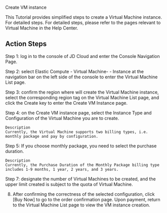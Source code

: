 Create VM instance

This Tutorial provides simplified steps to create a Virtual Machine instance. For detailed steps. For detailed steps, please refer to the pages relevant to Virtual Machine in the Help Center.

## Action Steps
Step 1: log in to the console of JD Cloud and enter the Console Navigation Page.

Step 2: select Elastic Compute - Virtual Machine- - Instance at the navigation bar on the left side of the console to enter the Virtual Machine List page.

Step 3: confirm the region where will create the Virtual Machine instance, select the corresponding region tag on the Virtual Machine List page, and click the Create key to enter the Create VM Instance page.

Step 4: on the Create VM instance page, select the Instance Type and Configuration of the Virtual Machine you are to create.

	Description
	Currently, the Virtual Machine supports two billing types, i.e. monthly package and pay by configuration.

Step 5: If you choose monthly package, you need to select the purchase duration.

	Description
	Currently, the Purchase Duration of the Monthly Package billing type includes 1-9 months, 1 year, 2 years, and 3 years.

Step 7: designate the number of Virtual Machines to be created, and the upper limit created is subject to the quota of Virtual Machine.

8. After confirming the correctness of the selected configuration, click [Buy Now] to go to the order confirmation page. Upon payment, return to the Virtual Machine List page to view the VM instance creation.

